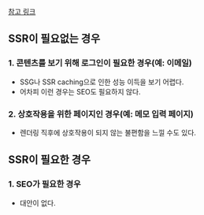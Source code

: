 [참고 링크](https://medium.com/@mbleigh/when-should-i-server-side-render-c2a383ff2d0f)



## SSR이 필요없는 경우
### 1. 콘텐츠를 보기 위해 로그인이 필요한 경우(예: 이메일)  
- SSG나 SSR caching으로 인한 성능 이득을 보기 어렵다.  
- 어차피 이런 경우는 SEO도 필요하지 않다.
  
### 2. 상호작용을 위한 페이지인 경우(예: 메모 입력 페이지)  
- 렌더링 직후에 상호작용이 되지 않는 불편함을 느낄 수도 있다.  
   

## SSR이 필요한 경우
### 1. SEO가 필요한 경우
- 대안이 없다.

